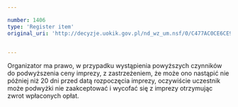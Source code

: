 ```yaml
---

number: 1406
type: 'Register item'
original_uri: 'http://decyzje.uokik.gov.pl/nd_wz_um.nsf/0/C477AC0CE6CE959DC125744700480671?OpenDocument'


---
```


Organizator ma prawo, w przypadku wystąpienia powyższych czynników do podwyższenia ceny imprezy, z zastrzeżeniem, że może ono nastąpić nie później niż 20 dni przed datą rozpoczęcia imprezy, oczywiście uczestnik może podwyżki nie zaakceptować i wycofać się z imprezy otrzymując zwrot wpłaconych opłat.

